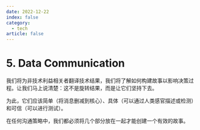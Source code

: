 ```yaml
---
date: 2022-12-22
index: false
category:
  - tech
article: false
---
```


# 5. Data Communication

我们将为非技术利益相关者翻译技术结果，我们将了解如何构建故事以影响决策过程。让我们马上说清楚：这不是旋转结果，而是让它们坚持下去。

为此，它们应该简单（将消息删减到核心）、具体（可以通过人类感官描述或检测）和可信（可以进行测试）。

在任何沟通策略中，我们都必须将几个部分放在一起才能创建一个有效的故事。

